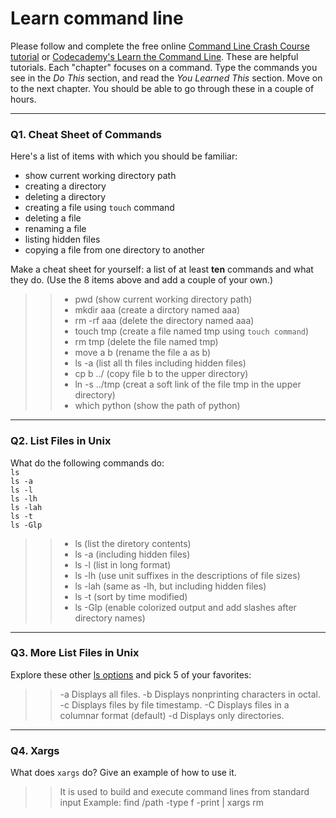 # Learn command line

Please follow and complete the free online [Command Line Crash Course
tutorial](https://web.archive.org/web/20160708171659/http://cli.learncodethehardway.org/book/) or [Codecademy's Learn the Command Line](https://www.codecademy.com/learn/learn-the-command-line). These are helpful tutorials. Each "chapter" focuses on a command. Type the commands you see in the _Do This_ section, and read the _You Learned This_ section. Move on to the next chapter. You should be able to go through these in a couple of hours.

---

### Q1.  Cheat Sheet of Commands  

Here's a list of items with which you should be familiar:  
* show current working directory path
* creating a directory
* deleting a directory
* creating a file using `touch` command
* deleting a file
* renaming a file
* listing hidden files
* copying a file from one directory to another

Make a cheat sheet for yourself: a list of at least **ten** commands and what they do.  (Use the 8 items above and add a couple of your own.)  

>> * pwd (show current working directory path)
>> * mkdir aaa (create a dirctory named aaa)
>> * rm -rf aaa (delete the directory named aaa)
>> * touch tmp (create a file named tmp using `touch command`)
>> * rm tmp (delete the file named tmp)
>> * move a b (rename the file a as b)
>> * ls -a (list all th files including hidden files)
>> * cp b ../ (copy file b to the upper directory)
>> * ln -s ../tmp (creat a soft link of the file tmp in the upper directory)
>> * which python (show the path of python)

---

### Q2.  List Files in Unix   

What do the following commands do:  
`ls`  
`ls -a`  
`ls -l`  
`ls -lh`  
`ls -lah`  
`ls -t`  
`ls -Glp`  

>> * ls (list the diretory contents)
>> * ls -a (including hidden files)
>> * ls -l (list in long format)
>> * ls -lh (use unit suffixes in the descriptions of file sizes)
>> * ls -lah (same as -lh, but including hidden files)
>> * ls -t (sort by time modified)
>> * ls -Glp (enable colorized output and add slashes after directory names)

---

### Q3.  More List Files in Unix  

Explore these other [ls options](http://www.techonthenet.com/unix/basic/ls.php) and pick 5 of your favorites:

>> -a	Displays all files.
>> -b	Displays nonprinting characters in octal.
>> -c	Displays files by file timestamp.
>> -C	Displays files in a columnar format (default)
>> -d	Displays only directories.

---

### Q4.  Xargs   

What does `xargs` do? Give an example of how to use it.

>> It is used to build and execute command lines from standard input
>> Example: find /path -type f -print | xargs rm

 

